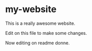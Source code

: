 # my-website

This is a really awesome website.

Edit on this file to make some changes.

Now editing on readme donne.
